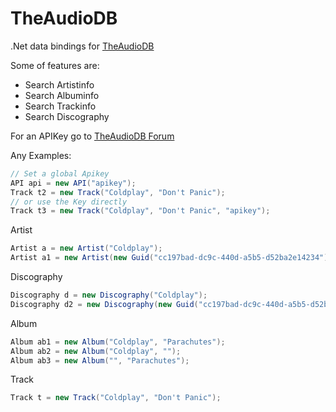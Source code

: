 TheAudioDB
==========

.Net data bindings for [TheAudioDB](http://www.theaudiodb.com/)

Some of features are:
 * Search Artistinfo
 * Search Albuminfo
 * Search Trackinfo
 * Search Discography

For an APIKey go to [TheAudioDB Forum](http://www.theaudiodb.com/forum/viewtopic.php?f=6&t=8)

Any Examples:
```c#
// Set a global Apikey
API api = new API("apikey"); 
Track t2 = new Track("Coldplay", "Don't Panic");
// or use the Key directly
Track t3 = new Track("Coldplay", "Don't Panic", "apikey");
```
Artist
```c#
Artist a = new Artist("Coldplay");
Artist a1 = new Artist(new Guid("cc197bad-dc9c-440d-a5b5-d52ba2e14234"));
```
Discography
```c#
Discography d = new Discography("Coldplay");
Discography d2 = new Discography(new Guid("cc197bad-dc9c-440d-a5b5-d52ba2e14234"));
```
Album
```c#
Album ab1 = new Album("Coldplay", "Parachutes");
Album ab2 = new Album("Coldplay", "");
Album ab3 = new Album("", "Parachutes");
```
Track
```c#
Track t = new Track("Coldplay", "Don't Panic");
```
